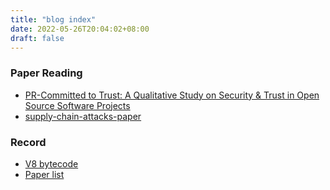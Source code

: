 ```yaml
---
title: "blog index"
date: 2022-05-26T20:04:02+08:00
draft: false
---
```

### Paper Reading
- [PR-Committed to Trust: A Qualitative Study on Security & Trust in Open Source Software Projects](./PR/committed-to-trust.md)
- [supply-chain-attacks-paper](supply-chain-attacks-paper.md)

### Record
- [V8 bytecode](./bytecode.md)
- [Paper list](./supply-chain-attacks-paper.md)